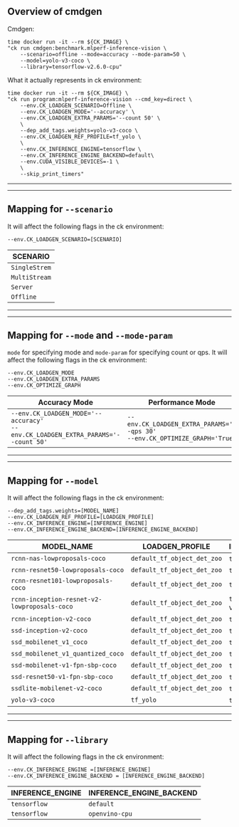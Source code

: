 ## Overview of cmdgen
Cmdgen:
```
time docker run -it --rm ${CK_IMAGE} \
"ck run cmdgen:benchmark.mlperf-inference-vision \
    --scenario=offline --mode=accuracy --mode-param=50 \
    --model=yolo-v3-coco \
    --library=tensorflow-v2.6.0-cpu"
```
What it actually represents in ck environment:
```
time docker run -it --rm ${CK_IMAGE} \
"ck run program:mlperf-inference-vision --cmd_key=direct \
    --env.CK_LOADGEN_SCENARIO=Offline \
    --env.CK_LOADGEN_MODE='--accuracy' \
    --env.CK_LOADGEN_EXTRA_PARAMS='--count 50' \
    \
    --dep_add_tags.weights=yolo-v3-coco \
    --env.CK_LOADGEN_REF_PROFILE=tf_yolo \
    \
    --env.CK_INFERENCE_ENGINE=tensorflow \
    --env.CK_INFERENCE_ENGINE_BACKEND=default\
    --env.CUDA_VISIBLE_DEVICES=-1 \
    \
    --skip_print_timers"
```

---
---
## Mapping for `--scenario`
It will affect the following flags in the ck environment:
```
--env.CK_LOADGEN_SCENARIO=[SCENARIO]
```
|SCENARIO|
|---|
| `SingleStrem` |
| `MultiStream` | 
| `Server` |
| `Offline` |

---
---

## Mapping for `--mode` and `--mode-param`
`mode` for specifying mode and `mode-param` for specifying count or qps. 
It will affect the following flags in the ck environment:
```
--env.CK_LOADGEN_MODE
--env.CK_LOADGEN_EXTRA_PARAMS
--env.CK_OPTIMIZE_GRAPH
```

| Accuracy Mode | Performance Mode |
| --- | ---|
|`--env.CK_LOADGEN_MODE='--accuracy'` <br> `--env.CK_LOADGEN_EXTRA_PARAMS='--count 50'` | `--env.CK_LOADGEN_EXTRA_PARAMS='--qps 30'` <br> `--env.CK_OPTIMIZE_GRAPH='True'`|

---
---

## Mapping for `--model`
It will affect the following flags in the ck environment:
```
--dep_add_tags.weights=[MODEL_NAME]
--env.CK_LOADGEN_REF_PROFILE=[LOADGEN_PROFILE]
--env.CK_INFERENCE_ENGINE=[INFERENCE_ENGINE]
--env.CK_INFERENCE_ENGINE_BACKEND=[INFERENCE_ENGINE_BACKEND]
```

| MODEL_NAME | LOADGEN_PROFILE | INFERENCE_ENGINE:INFERENCE_ENGINE_BACKEND |
| --- | --- | --- |
|`rcnn-nas-lowproposals-coco`|`default_tf_object_det_zoo`| `tensorflow`:`default` |
|`rcnn-resnet50-lowproposals-coco`| `default_tf_object_det_zoo`|  `tensorflow`:`default`, `tensorflow`:`openvino-cpu`|
|`rcnn-resnet101-lowproposals-coco`| `default_tf_object_det_zoo`| `tensorflow`:`default`, `tensorflow`:`openvino-cpu`|
|`rcnn-inception-resnet-v2-lowproposals-coco`| `default_tf_object_det_zoo`| `tensorflow`:`default` , (`tensorflow`:`openvino-cpu` maybe very slow) |
|`rcnn-inception-v2-coco`|`default_tf_object_det_zoo`| `tensorflow`:`default` , `tensorflow`:`openvino-cpu`|
|`ssd-inception-v2-coco`|`default_tf_object_det_zoo`| `tensorflow`:`default`  |
|`ssd_mobilenet_v1_coco`|`default_tf_object_det_zoo`| `tensorflow`:`default`  |
|`ssd_mobilenet_v1_quantized_coco`|`default_tf_object_det_zoo`| `tensorflow`:`default`  |
|`ssd-mobilenet-v1-fpn-sbp-coco`|`default_tf_object_det_zoo`| `tensorflow`:`default` |
|`ssd-resnet50-v1-fpn-sbp-coco`|`default_tf_object_det_zoo`| `tensorflow`:`default` |
|`ssdlite-mobilenet-v2-coco`|`default_tf_object_det_zoo`| `tensorflow`:`default` |
|`yolo-v3-coco`|`tf_yolo`| `tensorflow`:`default`, `tensorflow`:`openvino-cpu`|

---
---

## Mapping for `--library`
It will affect the following flags in the ck environment:
```
--env.CK_INFERENCE_ENGINE =[INFERENCE_ENGINE]
--env.CK_INFERENCE_ENGINE_BACKEND = [INFERENCE_ENGINE_BACKEND]
```

|INFERENCE_ENGINE|INFERENCE_ENGINE_BACKEND|
|---|---|
|`tensorflow` |`default` |
|`tensorflow` |`openvino-cpu`|